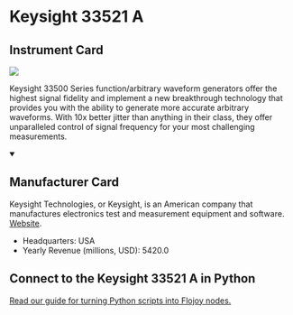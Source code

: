 
# Keysight 33521 A

## Instrument Card

<img src="https://v5.airtableusercontent.com/v1/19/19/1691539200000/bXB7-fj0-ZR0H9OVCepHfw/blDRRMjrLAiBBrwxK3oWoT5rsUeXiOBugzVqolZ1j3yqWJxK4DptQTjoCO6M4sUv3QuE_v0m3UQWtO1s--Q1Pzap6hfcYjS5cI4hSNrmKPo/XlJZq4pXgKUwo89lKEsZp8CvbKLaZNE91SPdOm-jlck"/>
<p>Keysight 33500 Series function/arbitrary waveform generators offer the highest signal fidelity and implement a new breakthrough technology that provides you with the ability to generate more accurate arbitrary waveforms. With 10x better jitter than anything in their class, they offer unparalleled control of signal frequency for your most challenging measurements.</p>

<details open>
<summary><h2>Manufacturer Card</h2></summary>

Keysight Technologies, or Keysight, is an American company that manufactures electronics test and measurement equipment and software. <a href="https://www.keysight.com/us/en/home.html">Website</a>.

<ul>
  <li>Headquarters: USA</li>
  <li>Yearly Revenue (millions, USD): 5420.0</li>
</ul>
</details>

## Connect to the Keysight 33521 A in Python

[Read our guide for turning Python scripts into Flojoy nodes.](https://docs.flojoy.ai/custom-nodes/creating-custom-node/)


